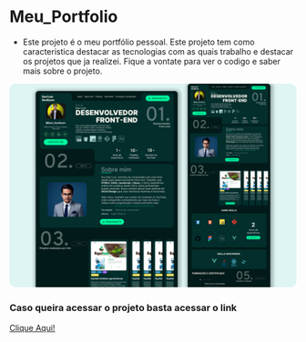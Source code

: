 # Meu_Portfolio

- Este projeto é o meu portfólio pessoal. Este projeto tem como caracteristica destacar as tecnologias com as quais trabalho e destacar os projetos que ja realizei. Fique a vontate para ver o codigo e saber mais sobre o projeto.

<img src="assets/Readme-img.png">

### Caso queira acessar o projeto basta acessar o link

[Clique Aqui!](https://davi-devroom.github.io/Meu_Portfolio/)
